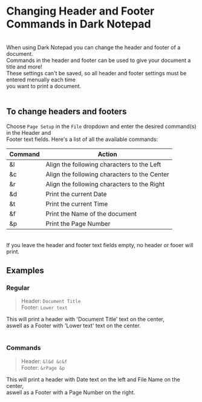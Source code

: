 # Changing Header and Footer Commands in Dark Notepad
<br />
When using Dark Notepad you can change the header and footer of a document. <br />
Commands in the header and footer can be used to give your document a title and more! <br />
These settings can't be saved, so all header and footer settings must be entered menually each time <br />
you want to print a document. <br />
<br />

## To change headers and footers
Choose `Page Setup` in the `File` dropdown and enter the desired command(s) in the Header and <br />
Footer text fields. Here's a list of all the available commands:

|Command|Action                                      |
|-------|--------------------------------------------|
|&l     |Align the following characters to the Left  |
|&c     |Align the following characters to the Center|
|&r     |Align the following characters to the Right |
|&d     |Print the current Date                      |
|&t     |Print the current Time                      |
|&f     |Print the Name of the document              |
|&p     |Print the Page Number                       |
<br />
If you leave the header and footer text fields empty, no header or fooer will print.

## Examples
### Regular
>Header: `Document Title` <br />
>Footer: `Lower text` <br />

This will print a header with 'Document Title' text on the center, <br />
aswell as a Footer with 'Lower text' text on the center. <br />
<br />

### Commands
>Header: `&l&d &c&f` <br />
>Footer: `&rPage &p` <br />

This will print a header with Date text on the left and File Name on the center, <br />
aswell as a Footer with a Page Number on the right. <br />
